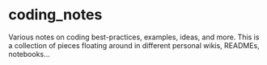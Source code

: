 # coding_notes
Various notes on coding best-practices, examples, ideas, and more. This is a collection of pieces floating around in different personal wikis, READMEs, notebooks...
